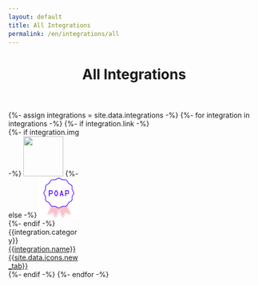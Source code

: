 ```yaml
---
layout: default
title: All Integrations
permalink: /en/integrations/all
---
```



<header class="container py-4 mt-5">
  <div class="text-center">
    <h1 class="display-6 fw-bold mb-3">All Integrations</h1>
  </div>
</header>

<section class="container py-4 border-bottom">
	<div class="row row-cols-auto justify-content-center mt-4">
    {%- assign integrations = site.data.integrations -%}
    {%- for integration in integrations -%}
      {%- if integration.link -%}
        <div class="col mb-4">
          <div class="card rounded-3 h-100" style="width: 9rem;">
            <div class="card-body rounded-2 text-center">
              {%- if integration.img -%}
                <img src="{{integration.img}}" class="img-fluid mx-auto mb-2 rounded-circle" style="width: 5rem; height: 5rem; background-color: {{integration.bg_color}};">
              {%- else -%}
                <img src="/assets/img/poap-badge.png" class="img-fluid mx-auto mb-2 rounded-circle" style="width: 5rem; height: 5rem;">
              {%- endif -%}
              <div class="badge rounded-pill mb-2 me-1 bg-light text-dark">{{integration.category}}</div>
              <a href="{{integration.link}}" target="_blank" class="d-block text-decoration-none fs-6 link-dark">{{integration.name}} {{site.data.icons.new_tab}}</a>
            </div>
          </div>
        </div>
      {%- endif -%}
    {%- endfor -%}
  </div>
</section>